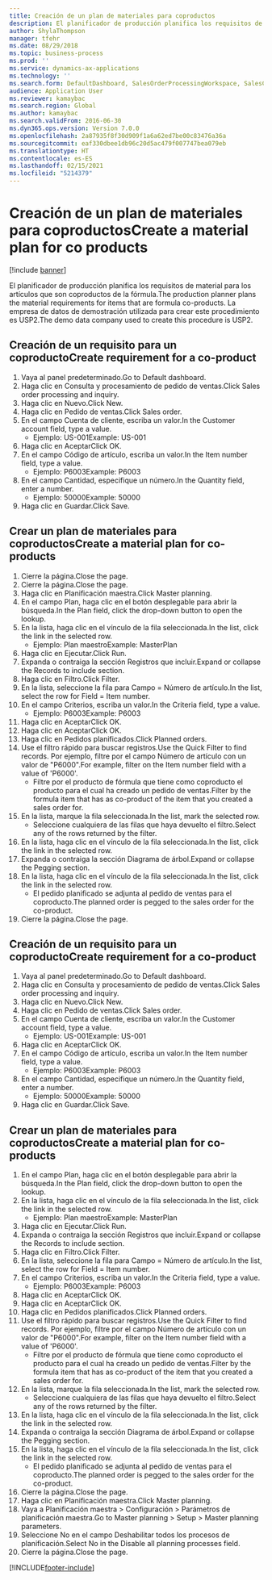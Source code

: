 ```yaml
---
title: Creación de un plan de materiales para coproductos
description: El planificador de producción planifica los requisitos de material para los artículos que son coproductos de la fórmula.
author: ShylaThompson
manager: tfehr
ms.date: 08/29/2018
ms.topic: business-process
ms.prod: ''
ms.service: dynamics-ax-applications
ms.technology: ''
ms.search.form: DefaultDashboard, SalesOrderProcessingWorkspace, SalesCreateOrder, SalesTable, ReqCreatePlanWorkspace, ReqTransPlanCard, SysQueryForm, ReqTransPo
audience: Application User
ms.reviewer: kamaybac
ms.search.region: Global
ms.author: kamaybac
ms.search.validFrom: 2016-06-30
ms.dyn365.ops.version: Version 7.0.0
ms.openlocfilehash: 2a87935f8f30d909f1a6a62ed7be00c83476a36a
ms.sourcegitcommit: eaf330dbee1db96c20d5ac479f007747bea079eb
ms.translationtype: HT
ms.contentlocale: es-ES
ms.lasthandoff: 02/15/2021
ms.locfileid: "5214379"
---
```

# <a name="create-a-material-plan-for-co-products"></a><span data-ttu-id="70354-103">Creación de un plan de materiales para coproductos</span><span class="sxs-lookup"><span data-stu-id="70354-103">Create a material plan for co products</span></span>

[!include [banner](../../includes/banner.md)]

<span data-ttu-id="70354-104">El planificador de producción planifica los requisitos de material para los artículos que son coproductos de la fórmula.</span><span class="sxs-lookup"><span data-stu-id="70354-104">The production planner plans the material requirements for items that are formula co-products.</span></span> <span data-ttu-id="70354-105">La empresa de datos de demostración utilizada para crear este procedimiento es USP2.</span><span class="sxs-lookup"><span data-stu-id="70354-105">The demo data company used to create this procedure is USP2.</span></span>


## <a name="create-requirement-for-a-co-product"></a><span data-ttu-id="70354-106">Creación de un requisito para un coproducto</span><span class="sxs-lookup"><span data-stu-id="70354-106">Create requirement for a co-product</span></span>
1. <span data-ttu-id="70354-107">Vaya al panel predeterminado.</span><span class="sxs-lookup"><span data-stu-id="70354-107">Go to Default dashboard.</span></span>
2. <span data-ttu-id="70354-108">Haga clic en Consulta y procesamiento de pedido de ventas.</span><span class="sxs-lookup"><span data-stu-id="70354-108">Click Sales order processing and inquiry.</span></span>
3. <span data-ttu-id="70354-109">Haga clic en Nuevo.</span><span class="sxs-lookup"><span data-stu-id="70354-109">Click New.</span></span>
4. <span data-ttu-id="70354-110">Haga clic en Pedido de ventas.</span><span class="sxs-lookup"><span data-stu-id="70354-110">Click Sales order.</span></span>
5. <span data-ttu-id="70354-111">En el campo Cuenta de cliente, escriba un valor.</span><span class="sxs-lookup"><span data-stu-id="70354-111">In the Customer account field, type a value.</span></span>
    * <span data-ttu-id="70354-112">Ejemplo: US-001</span><span class="sxs-lookup"><span data-stu-id="70354-112">Example: US-001</span></span>  
6. <span data-ttu-id="70354-113">Haga clic en Aceptar</span><span class="sxs-lookup"><span data-stu-id="70354-113">Click OK.</span></span>
7. <span data-ttu-id="70354-114">En el campo Código de artículo, escriba un valor.</span><span class="sxs-lookup"><span data-stu-id="70354-114">In the Item number field, type a value.</span></span>
    * <span data-ttu-id="70354-115">Ejemplo: P6003</span><span class="sxs-lookup"><span data-stu-id="70354-115">Example: P6003</span></span>  
8. <span data-ttu-id="70354-116">En el campo Cantidad, especifique un número.</span><span class="sxs-lookup"><span data-stu-id="70354-116">In the Quantity field, enter a number.</span></span>
    * <span data-ttu-id="70354-117">Ejemplo: 50000</span><span class="sxs-lookup"><span data-stu-id="70354-117">Example: 50000</span></span>  
9. <span data-ttu-id="70354-118">Haga clic en Guardar.</span><span class="sxs-lookup"><span data-stu-id="70354-118">Click Save.</span></span>

## <a name="create-a-material-plan-for-co-products"></a><span data-ttu-id="70354-119">Crear un plan de materiales para coproductos</span><span class="sxs-lookup"><span data-stu-id="70354-119">Create a material plan for co-products</span></span>
1. <span data-ttu-id="70354-120">Cierre la página.</span><span class="sxs-lookup"><span data-stu-id="70354-120">Close the page.</span></span>
2. <span data-ttu-id="70354-121">Cierre la página.</span><span class="sxs-lookup"><span data-stu-id="70354-121">Close the page.</span></span>
3. <span data-ttu-id="70354-122">Haga clic en Planificación maestra.</span><span class="sxs-lookup"><span data-stu-id="70354-122">Click Master planning.</span></span>
4. <span data-ttu-id="70354-123">En el campo Plan, haga clic en el botón desplegable para abrir la búsqueda.</span><span class="sxs-lookup"><span data-stu-id="70354-123">In the Plan field, click the drop-down button to open the lookup.</span></span>
5. <span data-ttu-id="70354-124">En la lista, haga clic en el vínculo de la fila seleccionada.</span><span class="sxs-lookup"><span data-stu-id="70354-124">In the list, click the link in the selected row.</span></span>
    * <span data-ttu-id="70354-125">Ejemplo: Plan maestro</span><span class="sxs-lookup"><span data-stu-id="70354-125">Example: MasterPlan</span></span>  
6. <span data-ttu-id="70354-126">Haga clic en Ejecutar.</span><span class="sxs-lookup"><span data-stu-id="70354-126">Click Run.</span></span>
7. <span data-ttu-id="70354-127">Expanda o contraiga la sección Registros que incluir.</span><span class="sxs-lookup"><span data-stu-id="70354-127">Expand or collapse the Records to include section.</span></span>
8. <span data-ttu-id="70354-128">Haga clic en Filtro.</span><span class="sxs-lookup"><span data-stu-id="70354-128">Click Filter.</span></span>
9. <span data-ttu-id="70354-129">En la lista, seleccione la fila para Campo = Número de artículo.</span><span class="sxs-lookup"><span data-stu-id="70354-129">In the list, select the row for Field = Item number.</span></span>
10. <span data-ttu-id="70354-130">En el campo Criterios, escriba un valor.</span><span class="sxs-lookup"><span data-stu-id="70354-130">In the Criteria field, type a value.</span></span>
    * <span data-ttu-id="70354-131">Ejemplo: P6003</span><span class="sxs-lookup"><span data-stu-id="70354-131">Example: P6003</span></span>  
11. <span data-ttu-id="70354-132">Haga clic en Aceptar</span><span class="sxs-lookup"><span data-stu-id="70354-132">Click OK.</span></span>
12. <span data-ttu-id="70354-133">Haga clic en Aceptar</span><span class="sxs-lookup"><span data-stu-id="70354-133">Click OK.</span></span>
13. <span data-ttu-id="70354-134">Haga clic en Pedidos planificados.</span><span class="sxs-lookup"><span data-stu-id="70354-134">Click Planned orders.</span></span>
14. <span data-ttu-id="70354-135">Use el filtro rápido para buscar registros.</span><span class="sxs-lookup"><span data-stu-id="70354-135">Use the Quick Filter to find records.</span></span> <span data-ttu-id="70354-136">Por ejemplo, filtre por el campo Número de artículo con un valor de "P6000".</span><span class="sxs-lookup"><span data-stu-id="70354-136">For example, filter on the Item number field with a value of 'P6000'.</span></span>
    * <span data-ttu-id="70354-137">Filtre por el producto de fórmula que tiene como coproducto el producto para el cual ha creado un pedido de ventas.</span><span class="sxs-lookup"><span data-stu-id="70354-137">Filter by the formula item that has as co-product of the item that you created a sales order for.</span></span>  
15. <span data-ttu-id="70354-138">En la lista, marque la fila seleccionada.</span><span class="sxs-lookup"><span data-stu-id="70354-138">In the list, mark the selected row.</span></span>
    * <span data-ttu-id="70354-139">Seleccione cualquiera de las filas que haya devuelto el filtro.</span><span class="sxs-lookup"><span data-stu-id="70354-139">Select any of the rows returned by the filter.</span></span>  
16. <span data-ttu-id="70354-140">En la lista, haga clic en el vínculo de la fila seleccionada.</span><span class="sxs-lookup"><span data-stu-id="70354-140">In the list, click the link in the selected row.</span></span>
17. <span data-ttu-id="70354-141">Expanda o contraiga la sección Diagrama de árbol.</span><span class="sxs-lookup"><span data-stu-id="70354-141">Expand or collapse the Pegging section.</span></span>
18. <span data-ttu-id="70354-142">En la lista, haga clic en el vínculo de la fila seleccionada.</span><span class="sxs-lookup"><span data-stu-id="70354-142">In the list, click the link in the selected row.</span></span>
    * <span data-ttu-id="70354-143">El pedido planificado se adjunta al pedido de ventas para el coproducto.</span><span class="sxs-lookup"><span data-stu-id="70354-143">The planned order is pegged to the sales order for the co-product.</span></span>  
19. <span data-ttu-id="70354-144">Cierre la página.</span><span class="sxs-lookup"><span data-stu-id="70354-144">Close the page.</span></span>

## <a name="create-requirement-for-a-co-product"></a><span data-ttu-id="70354-145">Creación de un requisito para un coproducto</span><span class="sxs-lookup"><span data-stu-id="70354-145">Create requirement for a co-product</span></span>
1. <span data-ttu-id="70354-146">Vaya al panel predeterminado.</span><span class="sxs-lookup"><span data-stu-id="70354-146">Go to Default dashboard.</span></span>
2. <span data-ttu-id="70354-147">Haga clic en Consulta y procesamiento de pedido de ventas.</span><span class="sxs-lookup"><span data-stu-id="70354-147">Click Sales order processing and inquiry.</span></span>
3. <span data-ttu-id="70354-148">Haga clic en Nuevo.</span><span class="sxs-lookup"><span data-stu-id="70354-148">Click New.</span></span>
4. <span data-ttu-id="70354-149">Haga clic en Pedido de ventas.</span><span class="sxs-lookup"><span data-stu-id="70354-149">Click Sales order.</span></span>
5. <span data-ttu-id="70354-150">En el campo Cuenta de cliente, escriba un valor.</span><span class="sxs-lookup"><span data-stu-id="70354-150">In the Customer account field, type a value.</span></span>
    * <span data-ttu-id="70354-151">Ejemplo: US-001</span><span class="sxs-lookup"><span data-stu-id="70354-151">Example: US-001</span></span>  
6. <span data-ttu-id="70354-152">Haga clic en Aceptar</span><span class="sxs-lookup"><span data-stu-id="70354-152">Click OK.</span></span>
7. <span data-ttu-id="70354-153">En el campo Código de artículo, escriba un valor.</span><span class="sxs-lookup"><span data-stu-id="70354-153">In the Item number field, type a value.</span></span>
    * <span data-ttu-id="70354-154">Ejemplo: P6003</span><span class="sxs-lookup"><span data-stu-id="70354-154">Example: P6003</span></span>  
8. <span data-ttu-id="70354-155">En el campo Cantidad, especifique un número.</span><span class="sxs-lookup"><span data-stu-id="70354-155">In the Quantity field, enter a number.</span></span>
    * <span data-ttu-id="70354-156">Ejemplo: 50000</span><span class="sxs-lookup"><span data-stu-id="70354-156">Example: 50000</span></span>  
9. <span data-ttu-id="70354-157">Haga clic en Guardar.</span><span class="sxs-lookup"><span data-stu-id="70354-157">Click Save.</span></span>

## <a name="create-a-material-plan-for-co-products"></a><span data-ttu-id="70354-158">Crear un plan de materiales para coproductos</span><span class="sxs-lookup"><span data-stu-id="70354-158">Create a material plan for co-products</span></span>
1. <span data-ttu-id="70354-159">En el campo Plan, haga clic en el botón desplegable para abrir la búsqueda.</span><span class="sxs-lookup"><span data-stu-id="70354-159">In the Plan field, click the drop-down button to open the lookup.</span></span>
2. <span data-ttu-id="70354-160">En la lista, haga clic en el vínculo de la fila seleccionada.</span><span class="sxs-lookup"><span data-stu-id="70354-160">In the list, click the link in the selected row.</span></span>
    * <span data-ttu-id="70354-161">Ejemplo: Plan maestro</span><span class="sxs-lookup"><span data-stu-id="70354-161">Example: MasterPlan</span></span>  
3. <span data-ttu-id="70354-162">Haga clic en Ejecutar.</span><span class="sxs-lookup"><span data-stu-id="70354-162">Click Run.</span></span>
4. <span data-ttu-id="70354-163">Expanda o contraiga la sección Registros que incluir.</span><span class="sxs-lookup"><span data-stu-id="70354-163">Expand or collapse the Records to include section.</span></span>
5. <span data-ttu-id="70354-164">Haga clic en Filtro.</span><span class="sxs-lookup"><span data-stu-id="70354-164">Click Filter.</span></span>
6. <span data-ttu-id="70354-165">En la lista, seleccione la fila para Campo = Número de artículo.</span><span class="sxs-lookup"><span data-stu-id="70354-165">In the list, select the row for Field = Item number.</span></span>
7. <span data-ttu-id="70354-166">En el campo Criterios, escriba un valor.</span><span class="sxs-lookup"><span data-stu-id="70354-166">In the Criteria field, type a value.</span></span>
    * <span data-ttu-id="70354-167">Ejemplo: P6003</span><span class="sxs-lookup"><span data-stu-id="70354-167">Example: P6003</span></span>  
8. <span data-ttu-id="70354-168">Haga clic en Aceptar</span><span class="sxs-lookup"><span data-stu-id="70354-168">Click OK.</span></span>
9. <span data-ttu-id="70354-169">Haga clic en Aceptar</span><span class="sxs-lookup"><span data-stu-id="70354-169">Click OK.</span></span>
10. <span data-ttu-id="70354-170">Haga clic en Pedidos planificados.</span><span class="sxs-lookup"><span data-stu-id="70354-170">Click Planned orders.</span></span>
11. <span data-ttu-id="70354-171">Use el filtro rápido para buscar registros.</span><span class="sxs-lookup"><span data-stu-id="70354-171">Use the Quick Filter to find records.</span></span> <span data-ttu-id="70354-172">Por ejemplo, filtre por el campo Número de artículo con un valor de "P6000".</span><span class="sxs-lookup"><span data-stu-id="70354-172">For example, filter on the Item number field with a value of 'P6000'.</span></span>
    * <span data-ttu-id="70354-173">Filtre por el producto de fórmula que tiene como coproducto el producto para el cual ha creado un pedido de ventas.</span><span class="sxs-lookup"><span data-stu-id="70354-173">Filter by the formula item that has as co-product of the item that you created a sales order for.</span></span>  
12. <span data-ttu-id="70354-174">En la lista, marque la fila seleccionada.</span><span class="sxs-lookup"><span data-stu-id="70354-174">In the list, mark the selected row.</span></span>
    * <span data-ttu-id="70354-175">Seleccione cualquiera de las filas que haya devuelto el filtro.</span><span class="sxs-lookup"><span data-stu-id="70354-175">Select any of the rows returned by the filter.</span></span>  
13. <span data-ttu-id="70354-176">En la lista, haga clic en el vínculo de la fila seleccionada.</span><span class="sxs-lookup"><span data-stu-id="70354-176">In the list, click the link in the selected row.</span></span>
14. <span data-ttu-id="70354-177">Expanda o contraiga la sección Diagrama de árbol.</span><span class="sxs-lookup"><span data-stu-id="70354-177">Expand or collapse the Pegging section.</span></span>
15. <span data-ttu-id="70354-178">En la lista, haga clic en el vínculo de la fila seleccionada.</span><span class="sxs-lookup"><span data-stu-id="70354-178">In the list, click the link in the selected row.</span></span>
    * <span data-ttu-id="70354-179">El pedido planificado se adjunta al pedido de ventas para el coproducto.</span><span class="sxs-lookup"><span data-stu-id="70354-179">The planned order is pegged to the sales order for the co-product.</span></span>  
16. <span data-ttu-id="70354-180">Cierre la página.</span><span class="sxs-lookup"><span data-stu-id="70354-180">Close the page.</span></span>
17. <span data-ttu-id="70354-181">Haga clic en Planificación maestra.</span><span class="sxs-lookup"><span data-stu-id="70354-181">Click Master planning.</span></span>
18. <span data-ttu-id="70354-182">Vaya a Planificación maestra > Configuración > Parámetros de planificación maestra.</span><span class="sxs-lookup"><span data-stu-id="70354-182">Go to Master planning > Setup > Master planning parameters.</span></span>
19. <span data-ttu-id="70354-183">Seleccione No en el campo Deshabilitar todos los procesos de planificación.</span><span class="sxs-lookup"><span data-stu-id="70354-183">Select No in the Disable all planning processes field.</span></span>
20. <span data-ttu-id="70354-184">Cierre la página.</span><span class="sxs-lookup"><span data-stu-id="70354-184">Close the page.</span></span>



[!INCLUDE[footer-include](../../../includes/footer-banner.md)]